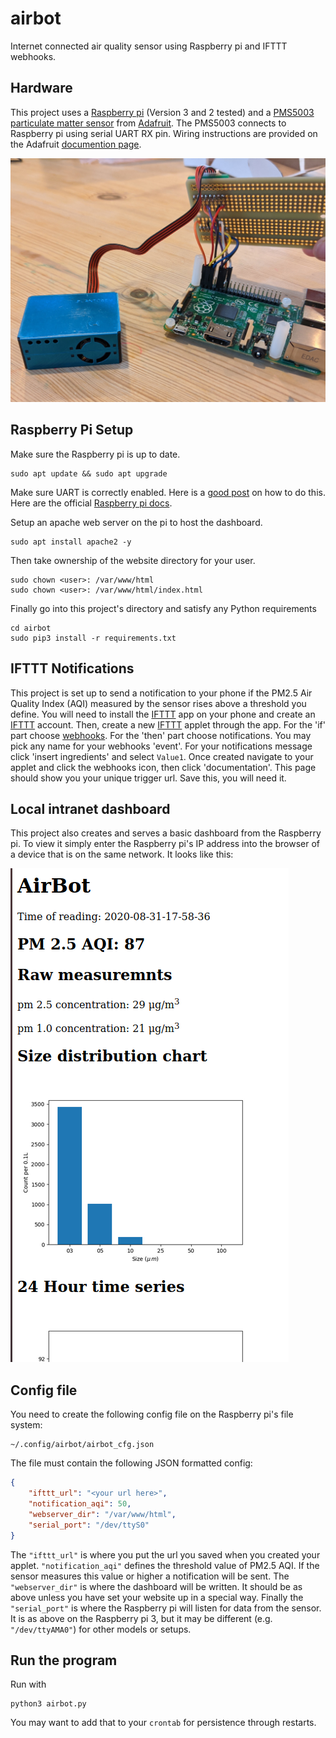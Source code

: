 # airbot

Internet connected air quality sensor using Raspberry pi and IFTTT webhooks.

## Hardware

This project uses a [Raspberry pi](https://www.raspberrypi.org/) (Version 3 and 2 tested) and a [PMS5003 particulate matter sensor](https://www.adafruit.com/product/3686) from [Adafruit](https://www.adafruit.com/product/3686). The PMS5003 connects to Raspberry pi using serial UART RX pin. Wiring instructions are provided on the Adafruit [documention page](https://learn.adafruit.com/pm25-air-quality-sensor). 

![Photo of airbot hardware.](/img/airbot_photo.jpg)

## Raspberry Pi Setup

Make sure the Raspberry pi is up to date.
```
sudo apt update && sudo apt upgrade
```

Make sure UART is correctly enabled. Here is a [good post](https://www.circuits.dk/setup-raspberry-pi-3-gpio-uart/) on how to do this. Here are the official [Raspberry pi docs](https://www.raspberrypi.org/forums/viewtopic.php?t=187392).

Setup an apache web server on the pi to host the dashboard.
```
sudo apt install apache2 -y
```

Then take ownership of the website directory for your user.
```
sudo chown <user>: /var/www/html
sudo chown <user>: /var/www/html/index.html
```

Finally go into this project's directory and satisfy any Python requirements
```
cd airbot
sudo pip3 install -r requirements.txt
```

## IFTTT Notifications
This project is set up to send a notification to your phone if the PM2.5 Air Quality Index (AQI) measured by the sensor rises above a threshold you define. You will need to install the [IFTTT](https://ifttt.com/) app on your phone and create an [IFTTT](https://ifttt.com/) account. Then, create a new [IFTTT](https://ifttt.com/) applet through the app. For the 'if' part choose [webhooks](https://ifttt.com/maker_webhooks). For the 'then' part choose notifications. You may pick any name for your webhooks 'event'. For your notifications message click 'insert ingredients' and select `Value1`. Once created navigate to your applet and click the webhooks icon, then click 'documentation'. This page should show you your unique trigger url. Save this, you will need it.

## Local intranet dashboard
This project also creates and serves a basic dashboard from the Raspberry pi. To view it simply enter the Raspberry pi's IP address into the browser of a device that is on the same network. It looks like this:

![Screenshot of airbot dashboard.](/img/airbot_dash.png)

## Config file
You need to create the following config file on the Raspberry pi's file system:
```
~/.config/airbot/airbot_cfg.json
```

The file must contain the following JSON formatted config:
```JSON
{
    "ifttt_url": "<your url here>",
    "notification_aqi": 50,
    "webserver_dir": "/var/www/html",
    "serial_port": "/dev/ttyS0"
}
```

The `"ifttt_url"` is where you put the url you saved when you created your applet. `"notification_aqi"` defines the threshold value of PM2.5 AQI. If the sensor measures this value or higher a notification will be sent. The `"webserver_dir"` is where the dashboard will be written. It should be as above unless you have set your website up in a special way. Finally the `"serial_port"` is where the Raspberry pi will listen for data from the sensor. It is as above on the Raspberry pi 3, but it may be different (e.g. `"/dev/ttyAMA0"`) for other models or setups.

## Run the program
Run with 
```
python3 airbot.py
```
You may want to add that to your `crontab` for persistence through restarts.


